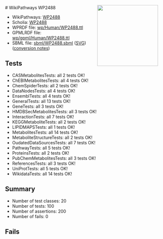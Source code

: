 <img style="float: right; width: 200px" src="../logo.png" />
# WikiPathways WP2488

* WikiPathways: [WP2488](https://identifiers.org/wikipathways:WP2488)
* Scholia: [WP2488](https://scholia.toolforge.org/wikipathways/WP2488)
* WPRDF file: [wp/Human/WP2488.ttl](../wp/Human/WP2488.ttl)
* GPMLRDF file: [wp/gpml/Human/WP2488.ttl](../wp/gpml/Human/WP2488.ttl)
* SBML file: [sbml/WP2488.sbml](../sbml/WP2488.sbml) ([SVG](../sbml/WP2488.svg)) ([conversion notes](../sbml/WP2488.txt))

## Tests
* CASMetabolitesTests: all 2 tests OK!
* ChEBIMetabolitesTests: all 4 tests OK!
* ChemSpiderTests: all 2 tests OK!
* DataNodesTests: all 4 tests OK!
* EnsemblTests: all 4 tests OK!
* GeneralTests: all 13 tests OK!
* GeneTests: all 3 tests OK!
* HMDBSecMetabolitesTests: all 3 tests OK!
* InteractionTests: all 7 tests OK!
* KEGGMetaboliteTests: all 2 tests OK!
* LIPIDMAPSTests: all 1 tests OK!
* MetabolitesTests: all 14 tests OK!
* MetaboliteStructureTests: all 2 tests OK!
* OudatedDataSourcesTests: all 7 tests OK!
* PathwayTests: all 5 tests OK!
* ProteinsTests: all 2 tests OK!
* PubChemMetabolitesTests: all 3 tests OK!
* ReferencesTests: all 3 tests OK!
* UniProtTests: all 5 tests OK!
* WikidataTests: all 14 tests OK!


## Summary

* Number of test classes: 20
* Number of tests: 100
* Number of assertions: 200
* Number of fails: 0

## Fails

